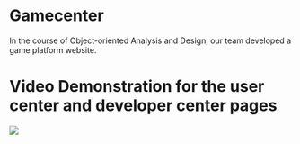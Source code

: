 # Gamecenter
In the course of Object-oriented Analysis and Design, our team developed a game platform website. 
# Video Demonstration for the user center and developer center pages
![](https://github.com/CindyChow123/GameCenter_2020_fall_ooad/blob/master/user%2Bdeveloper.gif)
